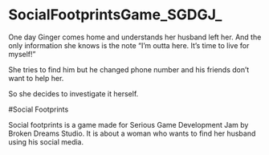 # SocialFootprintsGame_SGDGJ_
One day Ginger comes home and understands her husband left her. And the only information she knows is the note “I’m outta here. It’s time to live for myself!”

She tries to find him but he changed phone number and his friends don’t want to help her.

So she decides to investigate it herself.

#Social Footprints

Social footprints is a game made for Serious Game Development Jam by Broken Dreams Studio. It is about a woman who wants to find her husband using his social media.
